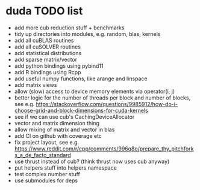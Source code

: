 # duda TODO list

- add more cub reduction stuff + benchmarks
- tidy up directories into modules, e.g. random, blas, kernels
- add all cuBLAS routines
- add all cuSOLVER routines
- add statistical distributions
- add sparse matrix/vector
- add python bindings using pybind11
- add R bindings using Rcpp
- add useful numpy functions, like arange and linspace
- add matrix views
- allow (slow) access to device memory elements via operator(i, j)
- better logic for the number of threads per block and number of blocks, see
  e.g. https://stackoverflow.com/questions/9985912/how-do-i-choose-grid-and-block-dimensions-for-cuda-kernels
- see if we can use cub's CachingDeviceAllocator
- vector and matrix dimension thing
- allow mixing of matrix and vector in blas
- add CI on github with coverage etc
- fix project layout, see
  e.g. https://www.reddit.com/r/cpp/comments/996q8o/prepare_thy_pitchforks_a_de_facto_standard
- use thrust instead of cub? (think thrust now uses cub anyway)
- put helpers stuff into helpers namespace
- test complex number stuff
- use submodules for deps
